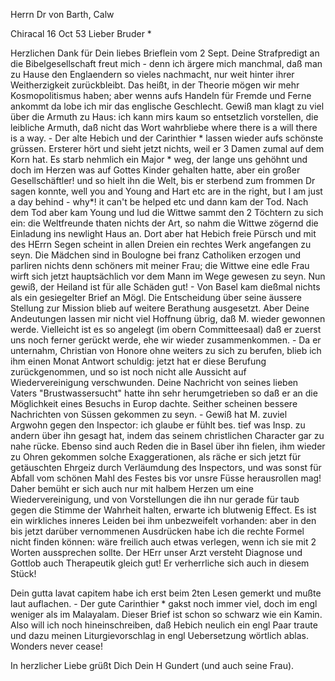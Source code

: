 Herrn Dr von Barth, Calw

 Chiracal 16 Oct 53
Lieber Bruder <Barth>*

Herzlichen Dank für Dein liebes Brieflein vom 2 Sept. Deine Strafpredigt an die Bibelgesellschaft freut mich - denn ich ärgere mich manchmal, daß man zu Hause den Englaendern so vieles nachmacht, nur weit hinter ihrer Weitherzigkeit zurückbleibt. Das heißt, in der Theorie mögen wir mehr Kosmopolitismus haben; aber wenns aufs Handeln für Fremde und Ferne ankommt da lobe ich mir das englische Geschlecht. Gewiß man klagt zu viel über die Armuth zu Haus: ich kann mirs kaum so entsetzlich vorstellen, die leibliche Armuth, daß nicht das Wort wahrbliebe where there is a will there is a way. - Der alte Hebich und der Carinthier <Diez>* lassen wieder aufs schönste grüssen. Ersterer hört und sieht jetzt nichts, weil er 3 Damen zumal auf dem Korn hat. Es starb nehmlich ein Major <Shepherd>* weg, der lange uns gehöhnt und doch im Herzen was auf Gottes Kinder gehalten hatte, aber ein großer Gesellschäftler! und so hielt ihn die Welt, bis er sterbend zum frommen Dr sagen konnte, well you and Young and Hart etc are in the right, but I am just a day behind - why*! it can't be helped etc und dann kam der Tod. Nach dem Tod aber kam Young und lud die Wittwe sammt den 2 Töchtern zu sich ein: die Weltfreunde thaten nichts der Art, so nahm die Wittwe zögernd die Einladung ins newlight Haus an. Dort aber hat Hebich freie Pürsch und mit des HErrn Segen scheint in allen Dreien ein rechtes Werk angefangen zu seyn. Die Mädchen sind in Boulogne bei franz Catholiken erzogen und parliren nichts denn schöners mit meiner Frau; die Wittwe eine edle Frau wirft sich jetzt hauptsächlich vor dem Mann im Wege gewesen zu seyn. Nun gewiß, der Heiland ist für alle Schäden gut! - Von Basel kam dießmal nichts als ein gesiegelter Brief an Mögl. Die Entscheidung über seine äussere Stellung zur Mission blieb auf weitere Berathung ausgesetzt. Aber Deine Andeutungen lassen mir nicht viel Hoffnung übrig, daß M. wieder gewonnen werde. Vielleicht ist es so angelegt (im obern Committeesaal) daß er zuerst uns noch ferner gerückt werde, ehe wir wieder zusammenkommen. - Da er unternahm, Christian von Honore ohne weiters zu sich zu berufen, blieb ich ihm einen Monat Antwort schuldig: jetzt hat er diese Berufung zurückgenommen, und so ist noch nicht alle Aussicht auf Wiedervereinigung verschwunden. 
Deine Nachricht von seines lieben Vaters "Brustwassersucht" hatte ihn sehr herumgetrieben so daß er an die Möglichkeit eines Besuchs in Europ dachte. Seither scheinen bessere Nachrichten von Süssen gekommen zu seyn. - Gewiß hat M. zuviel Argwohn gegen den Inspector: ich glaube er fühlt bes. tief was Insp. zu andern über ihn gesagt hat, indem das seinem christlichen Character gar zu nahe rücke. Ebenso sind auch Reden die in Basel über ihn fielen, ihm wieder zu Ohren gekommen solche Exaggerationen, als räche er sich jetzt für getäuschten Ehrgeiz durch Verläumdung des Inspectors, und was sonst für Abfall vom schönen Mahl des Festes bis vor unsre Füsse herausrollen mag! Daher bemüht er sich auch nur mit halbem Herzen um eine Wiedervereinigung, und von Vorstellungen die ihn nur gerade für taub gegen die Stimme der Wahrheit halten, erwarte ich blutwenig Effect. Es ist ein wirkliches inneres Leiden bei ihm unbezweifelt vorhanden: aber in den bis jetzt darüber vernommenen Ausdrücken habe ich die rechte Formel nicht finden können: wäre freilich auch etwas verlegen, wenn ich sie mit 2 Worten aussprechen sollte. Der HErr unser Arzt versteht Diagnose und Gottlob auch Therapeutik gleich gut! Er verherrliche sich auch in diesem Stück!

Dein gutta lavat capitem habe ich erst beim 2ten Lesen gemerkt und mußte laut auflachen. - Der gute Carinthier <Diez>* gakst noch immer viel, doch im engl weniger als im Malayalam. Dieser Brief ist schon so schwarz wie ein Kamin. Also will ich noch hineinschreiben, daß Hebich neulich ein engl Paar traute und dazu meinen Liturgievorschlag in engl Uebersetzung wörtlich ablas. Wonders never cease!

In herzlicher Liebe grüßt Dich
 Dein H Gundert (und auch seine Frau).

